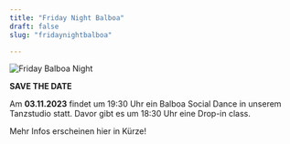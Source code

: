 ```yaml
---
title: "Friday Night Balboa"
draft: false
slug: "fridaynightbalboa"

---
```


![Friday Balboa Night](../slider_friday_night_balboa.png)


**SAVE THE DATE**

Am **03.11.2023** findet um 19:30 Uhr ein Balboa Social Dance in unserem Tanzstudio statt. Davor gibt es um 18:30 Uhr eine Drop-in class.

Mehr Infos erscheinen hier in Kürze!